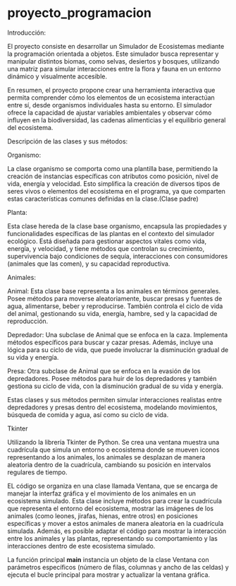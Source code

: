 # proyecto_programacion


Introducción: 

El proyecto consiste en desarrollar un Simulador de Ecosistemas mediante la programación orientada a objetos. Este simulador busca representar y manipular distintos biomas, como selvas, desiertos y bosques, utilizando una matriz para simular interacciones entre la flora y fauna en un entorno dinámico y visualmente accesible.

En resumen, el proyecto propone crear una herramienta interactiva que permita comprender cómo los elementos de un ecosistema interactúan entre sí, desde organismos individuales hasta su entorno. El simulador ofrece la capacidad de ajustar variables ambientales y observar cómo influyen en la biodiversidad, las cadenas alimenticias y el equilibrio general del ecosistema.


Descripción de las clases y sus métodos:

Organismo:

La clase organismo se comporta como una plantilla base, permitiendo la creación de instancias específicas con atributos como posición, nivel de vida, energía y velocidad. Esto simplifica la creación de diversos tipos de seres vivos o elementos del ecosistema en el programa, ya que comparten estas características comunes definidas en la clase.(Clase padre)

Planta: 

Esta clase hereda de la clase base organismo, encapsula las propiedades y funcionalidades específicas de las plantas en el contexto del simulador ecológico. Está diseñada para gestionar aspectos vitales como vida, energía, y velocidad, y tiene métodos que controlan su crecimiento, supervivencia bajo condiciones de sequía, interacciones con consumidores (animales que las comen), y su capacidad reproductiva.

Animales:

Animal: Esta clase base representa a los animales en términos generales. Posee métodos para moverse aleatoriamente, buscar presas y fuentes de agua, alimentarse, beber y reproducirse. También controla el ciclo de vida del animal, gestionando su vida, energía, hambre, sed y la capacidad de reproducción.

Depredador: Una subclase de Animal que se enfoca en la caza. Implementa métodos específicos para buscar y cazar presas. Además, incluye una lógica para su ciclo de vida, que puede involucrar la disminución gradual de su vida y energía.

Presa: Otra subclase de Animal que se enfoca en la evasión de los depredadores. Posee métodos para huir de los depredadores y también gestiona su ciclo de vida, con la disminución gradual de su vida y energía.

Estas clases y sus métodos permiten simular interacciones realistas entre depredadores y presas dentro del ecosistema, modelando movimientos, búsqueda de comida y agua, así como su ciclo de vida.

Tkinter 

Utilizando la librería Tkinter de Python. Se crea una  ventana muestra una cuadrícula que simula un entorno o ecosistema donde se mueven iconos representando a los animales, los animales se desplazan de manera aleatoria dentro de la cuadrícula, cambiando su posición en intervalos regulares de tiempo.

EL código se organiza en una clase llamada Ventana, que se encarga de manejar la interfaz gráfica y el movimiento de los animales en un ecosistema simulado. Esta clase incluye métodos para crear la cuadrícula que representa el entorno del ecosistema, mostrar las imágenes de los animales (como leones, jirafas, hienas, entre otros) en posiciones específicas y mover a estos animales de manera aleatoria en la cuadrícula simulada. Además, es posible adaptar el código para mostrar la interacción entre los animales y las plantas, representando su comportamiento y las interacciones dentro de este ecosistema simulado.

La función principal __main__ instancia un objeto de la clase Ventana con parámetros específicos (número de filas, columnas y ancho de las celdas) y ejecuta el bucle principal para mostrar y actualizar la ventana gráfica.